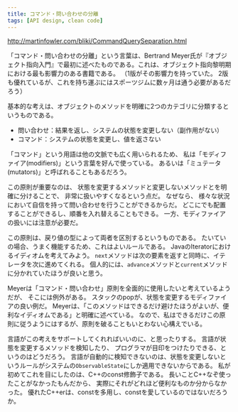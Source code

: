```yaml
---
title: コマンド・問い合わせの分離
tags: [API design, clean code]
---
```


http://martinfowler.com/bliki/CommandQuerySeparation.html

「コマンド・問い合わせの分離」という言葉は、Bertrand Meyer氏が『オブジェクト指向入門』で最初に述べたものである。これは、オブジェクト指向黎明期における最も影響力のある書籍である。 （1版がその影響力を持っていた。 2版も優れているが、これを持ち運ぶにはスポーツジムに数ヶ月は通う必要があるだろう）

基本的な考えは、オブジェクトのメソッドを明確に2つのカテゴリに分類するというものである。

* 問い合わせ：結果を返し、システムの状態を変更しない（副作用がない）
* コマンド：システムの状態を変更し、値を返さない

「コマンド」という用語は他の文脈でも広く用いられるため、 私は「モディファイア(modifiers)」という言葉を好んで使っている。 あるいは「ミュテータ(mutators)」と呼ばれることもあるだろう。

この原則が重要なのは、 状態を変更するメソッドと変更しないメソッドとを明確に分けることで、 非常に扱いやすくなるという点だ。 なぜなら、 様々な状況において自信を持って問い合わせを行うことができるからだ。 どこにでも配置することができるし、順番を入れ替えることもできる。 一方、モディファイアの扱いには注意が必要だ。

この原則は、戻り値の型によって両者を区別するというものである。 たいていの場合、うまく機能するため、これはよいルールである。 JavaのIteratorにおけるイディオムを考えてみよう。 ``next``メソッドは次の要素を返すと同時に、イテレータを次に進めてくれる。 個人的には、``advance``メソッドと``current``メソッドに分かれていたほうが良いと思う。

Meyerは「コマンド・問い合わせ」原則を全面的に使用したいと考えているようだが、 そこには例外がある。 スタックのpopが、状態を変更するモディファイアの良い例だ。 Meyerは、「このメソッドはできるだけ避けたほうがよいが、便利なイディオムである」と明確に述べている。 なので、私はできるだけこの原則に従うようにはするが、原則を破ることもいとわない心構えでいる。

言語がこの考えをサポートしてくれればいいのに、と思ったりする。 言語が状態を変更するメソッドを検知したり、 プログラマが目印をつけたりできる、というのはどうだろう。 言語が自動的に検知できないのは、状態を変更しないというルールがシステムの``ObservableState``にしか適用できないからである。 私が初めてこれを目にしたのは、C++のconst修飾子である。 長いことC++なぞ使ったことがなかったもんだから、 実際にそれがどれほど便利なものか分からなかった。 優れたC++erは、constを多用し、constを愛しているのではないだろうか。
